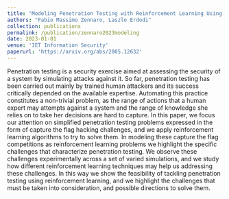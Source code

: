 ```yaml
---
title: "Modeling Penetration Testing with Reinforcement Learning Using Capture-the-Flag Challenges: Trade-offs between Model-free Learning and A Priori Knowledge"
authors: "Fabio Massimo Zennaro, Laszlo Erdodi"
collection: publications
permalink: /publication/zennaro2023modeling
date: 2023-01-01
venue: 'IET Information Security'
paperurl: 'https://arxiv.org/abs/2005.12632'
---
```


Penetration testing is a security exercise aimed at assessing the security of a system by simulating attacks against it. So far, penetration testing has been carried out mainly by trained human attackers and its success critically depended on the available expertise. Automating this practice constitutes a non-trivial problem, as the range of actions that a human expert may attempts against a system and the range of knowledge she relies on to take her decisions are hard to capture. In this paper, we focus our attention on simplified penetration testing problems expressed in the form of capture the flag hacking challenges, and we apply reinforcement learning algorithms to try to solve them. In modeling these capture the flag competitions as reinforcement learning problems we highlight the specific challenges that characterize penetration testing. We observe these challenges experimentally across a set of varied simulations, and we study how different reinforcement learning techniques may help us addressing these challenges. In this way we show the feasibility of tackling penetration testing using reinforcement learning, and we highlight the challenges that must be taken into consideration, and possible directions to solve them.
